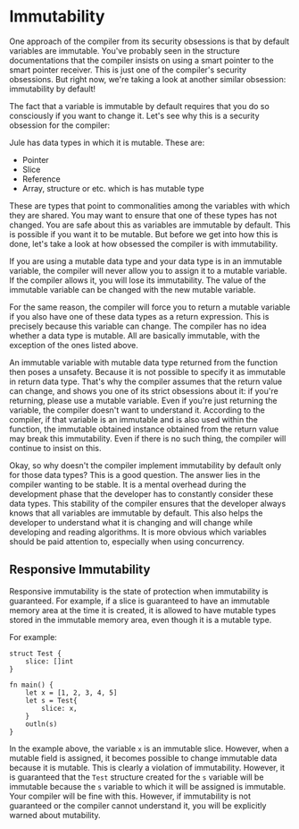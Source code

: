 # Immutability
One approach of the compiler from its security obsessions is that by default variables are immutable. You've probably seen in the structure documentations that the compiler insists on using a smart pointer to the smart pointer receiver. This is just one of the compiler's security obsessions. But right now, we're taking a look at another similar obsession: immutability by default!

The fact that a variable is immutable by default requires that you do so consciously if you want to change it. Let's see why this is a security obsession for the compiler:

Jule has data types in which it is mutable. These are:

- Pointer
- Slice
- Reference
- Array, structure or etc. which is has mutable type

These are types that point to commonalities among the variables with which they are shared. You may want to ensure that one of these types has not changed. You are safe about this as variables are immutable by default. This is possible if you want it to be mutable. But before we get into how this is done, let's take a look at how obsessed the compiler is with immutability.

If you are using a mutable data type and your data type is in an immutable variable, the compiler will never allow you to assign it to a mutable variable. If the compiler allows it, you will lose its immutability. The value of the immutable variable can be changed with the new mutable variable.

For the same reason, the compiler will force you to return a mutable variable if you also have one of these data types as a return expression. This is precisely because this variable can change. The compiler has no idea whether a data type is mutable. All are basically immutable, with the exception of the ones listed above.

An immutable variable with mutable data type returned from the function then poses a unsafety. Because it is not possible to specify it as immutable in return data type. That's why the compiler assumes that the return value can change, and shows you one of its strict obsessions about it: if you're returning, please use a mutable variable. Even if you're just returning the variable, the compiler doesn't want to understand it. According to the compiler, if that variable is an immutable and is also used within the function, the immutable obtained instance obtained from the return value may break this immutability. Even if there is no such thing, the compiler will continue to insist on this.

Okay, so why doesn't the compiler implement immutability by default only for those data types? This is a good question. The answer lies in the compiler wanting to be stable. It is a mental overhead during the development phase that the developer has to constantly consider these data types. This stability of the compiler ensures that the developer always knows that all variables are immutable by default. This also helps the developer to understand what it is changing and will change while developing and reading algorithms. It is more obvious which variables should be paid attention to, especially when using concurrency.

## Responsive Immutability

Responsive immutability is the state of protection when immutability is guaranteed. For example, if a slice is guaranteed to have an immutable memory area at the time it is created, it is allowed to have mutable types stored in the immutable memory area, even though it is a mutable type.

For example:
```jule
struct Test {
    slice: []int
}

fn main() {
    let x = [1, 2, 3, 4, 5]
    let s = Test{
        slice: x,
    }
    outln(s)
}
```

In the example above, the variable `x` is an immutable slice. However, when a mutable field is assigned, it becomes possible to change immutable data because it is mutable. This is clearly a violation of immutability. However, it is guaranteed that the `Test` structure created for the `s` variable will be immutable because the `s` variable to which it will be assigned is immutable. Your compiler will be fine with this. However, if immutability is not guaranteed or the compiler cannot understand it, you will be explicitly warned about mutability.
